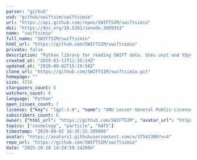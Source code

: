 ```yaml
---
parser: "github"
uid: "github/swiftsim/swiftsimio"
url: "https://api.github.com/repos/SWIFTSIM/swiftsimio"
doi: "https://doi.org/10.5281/zenodo.3969353"
name: "swiftsimio"
full_name: "SWIFTSIM/swiftsimio"
html_url: "https://github.com/SWIFTSIM/swiftsimio"
private: false
description: "Python library for reading SWIFT data. Uses unyt and h5py."
created_at: "2019-03-11T11:35:24Z"
updated_at: "2020-08-02T15:19:58Z"
clone_url: "https://github.com/SWIFTSIM/swiftsimio.git"
homepage: ""
size: 4756
stargazers_count: 6
watchers_count: 6
language: "Python"
open_issues_count: 7
license: {"key": "lgpl-3.0", "name": "GNU Lesser General Public License v3.0", "spdx_id": "LGPL-3.0", "url": "https://api.github.com/licenses/lgpl-3.0", "node_id": "MDc6TGljZW5zZTEy"}
subscribers_count: 6
owner: {"html_url": "https://github.com/SWIFTSIM", "avatar_url": "https://avatars1.githubusercontent.com/u/37541309?v=4", "login": "SWIFTSIM", "type": "Organization"}
topics: ["cosmology", "particle", "hdf5"]
timestamp: "2020-08-02 16:35:22.309096"
avatar: "https://avatars1.githubusercontent.com/u/37541309?v=4"
repo_url: "https://github.com/SWIFTSIM/swiftsimio"
date: "2025-10-18 14:24:59.342804"
---
```

